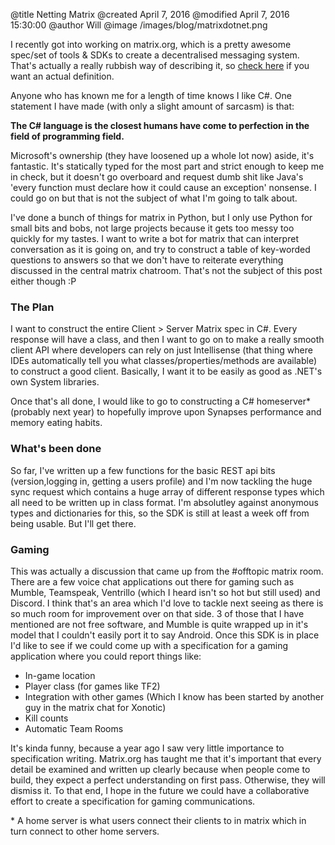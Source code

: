 @title Netting Matrix
@created April 7, 2016
@modified April 7, 2016 15:30:00
@author Will
@image /images/blog/matrixdotnet.png

I recently got into working on matrix.org, which is a pretty awesome spec/set of tools & SDKs to create a decentralised messaging system. That's actually a really rubbish way of describing it, so [check here](http://matrix.org/docs/guides/faq.html#what-is-matrix) if you want an actual definition.

Anyone who has known me for a length of time knows I like C#. One statement I have made (with only a slight amount of sarcasm) is that:

**The C# language is the closest humans have come to perfection in the field of programming field.**

Microsoft's ownership (they have loosened up a whole lot now) aside, it's fantastic. It's statically typed for the most part and strict enough to keep me in check, but it doesn't go overboard and request dumb shit like Java's 'every function must declare how it could cause an exception' nonsense. I could go on but that is not the subject of what I'm going to talk about.

I've done a bunch of things for matrix in Python, but I only use Python for small bits and bobs, not large projects because it gets too messy too quickly for my tastes. I want to write a bot for matrix that can interpret conversation as it is going on, and try to construct a table of key-worded questions to answers so that we don't have to reiterate everything discussed in the central matrix chatroom. That's not the subject of this post either though :P

### The Plan

I want to construct the entire Client > Server Matrix spec in C#. Every response will have a class, and then I want to go on to make a really smooth client API where developers can rely on just Intellisense (that thing where IDEs automatically tell you what classes/properties/methods are available) to construct a good client. Basically, I want it to be easily as good as .NET's own System libraries.

Once that's all done, I would like to go to constructing a C# homeserver*  (probably next year) to hopefully improve upon Synapses performance and memory eating habits.

### What's been done

So far, I've written up a few functions for the basic REST api bits (version,logging in, getting a users profile) and I'm now tackling the huge sync request which contains a huge array of different response types which all need to be written up in class format. I'm absolutley against anonymous types and dictionaries for this, so the SDK is still at least a week off from being usable. But I'll get there.

### Gaming

This was actually a discussion that came up from the #offtopic matrix room. There are a few voice chat applications out there for gaming such as Mumble, Teamspeak, Ventrillo (which I heard isn't so hot but still used) and Discord. I think that's an area which I'd love to tackle next seeing as there is so much room for improvement over on that side. 3 of those that I have mentioned are not free software, and Mumble is quite wrapped up in it's model that I couldn't easily port it to say Android. Once this SDK is in place I'd like to see if we could come up with a specification for a gaming application where you could report things like:

 * In-game location
 * Player class (for games like TF2)
 * Integration with other games (Which I know has been started by another guy in the matrix chat for Xonotic)
 * Kill counts
 * Automatic Team Rooms

It's kinda funny, because a year ago I saw very little importance to specification writing. Matrix.org has taught me that it's important that every detail be examined and written up clearly because when people come to build, they expect a perfect understanding on first pass. Otherwise, they will dismiss it. To that end, I hope in the future we could have a collaborative effort to create a specification for gaming communications.

\* A home server is what users connect their clients to in matrix which in turn connect to other home servers.
